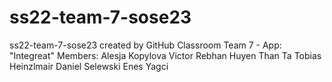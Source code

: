 # ss22-team-7-sose23
ss22-team-7-sose23 created by GitHub Classroom
Team 7 - App: "Integreat"
Members: 
Alesja Kopylova
Victor Rebhan 
Huyen Than Ta
Tobias Heinzlmair
Daniel Selewski
Enes Yagci
